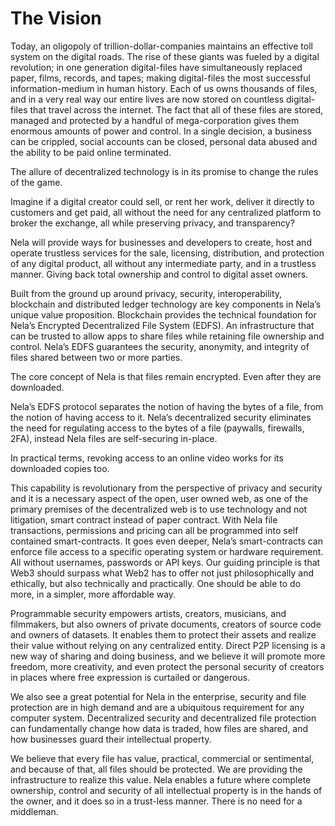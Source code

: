 # The Vision

Today, an oligopoly of trillion-dollar-companies maintains an effective toll system on the digital roads. The rise of these giants was fueled by a digital revolution; in one generation digital-files have simultaneously replaced paper, films, records, and tapes; making digital-files the most successful information-medium in human history. Each of us owns thousands of files, and in a very real way our entire lives are now stored on countless digital-files that travel across the internet. The fact that all of these files are stored, managed and protected by a handful of mega-corporation gives them enormous amounts of power and control. In a single decision, a business can be crippled, social accounts can be closed, personal data abused and the ability to be paid online terminated.

The allure of decentralized technology is in its promise to change the rules of the game.

Imagine if a digital creator could sell, or rent her work, deliver it directly to customers and get paid, all without the need for any centralized platform to broker the exchange, all while preserving privacy, and transparency?

Nela will provide ways for businesses and developers to create, host and operate trustless services for the sale, licensing, distribution, and protection of any digital product, all without any intermediate party, and in a trustless manner. Giving back total ownership and control to digital asset owners.

Built from the ground up around privacy, security, interoperability, blockchain and distributed ledger technology are key components in Nela’s unique value proposition. Blockchain provides the technical foundation for Nela’s Encrypted Decentralized File System (EDFS). An infrastructure that can be trusted to allow apps to share files while retaining file ownership and control. Nela’s EDFS guarantees the security, anonymity, and integrity of files shared between two or more parties.

The core concept of Nela is that files remain encrypted. Even after they are downloaded.

Nela’s EDFS protocol separates the notion of having the bytes of a file, from the notion of having access to it. Nela’s decentralized security eliminates the need for regulating access to the bytes of a file (paywalls, firewalls, 2FA), instead Nela files are self-securing in-place.

In practical terms, revoking access to an online video works for its downloaded copies too.

This capability is revolutionary from the perspective of privacy and security and it is a necessary aspect of the open, user owned web, as one of the primary premises of the decentralized web is to use technology and not litigation, smart contract instead of paper contract. With Nela file transactions, permissions and pricing can all be programmed into self contained smart-contracts. It goes even deeper, Nela’s smart-contracts can enforce file access to a specific operating system or hardware requirement. All without usernames, passwords or API keys. Our guiding principle is that Web3 should surpass what Web2 has to offer not just philosophically and ethically, but also technically and practically. One should be able to do more, in a simpler, more affordable way.

Programmable security empowers artists, creators, musicians, and filmmakers, but also owners of private documents, creators of source code and owners of datasets. It enables them to protect their assets and realize their value without relying on any centralized entity. Direct P2P licensing is a new way of sharing and doing business, and we believe it will promote more freedom, more creativity, and even protect the personal security of creators in places where free expression is curtailed or dangerous.

We also see a great potential for Nela in the enterprise, security and file protection are in high demand and are a ubiquitous requirement for any computer system. Decentralized security and decentralized file protection can fundamentally change how data is traded, how files are shared, and how businesses guard their intellectual property.

We believe that every file has value, practical, commercial or sentimental, and because of that, all files should be protected. We are providing the infrastructure to realize this value. Nela enables a future where complete ownership, control and security of all intellectual property is in the hands of the owner, and it does so in a trust-less manner. There is no need for a middleman.
